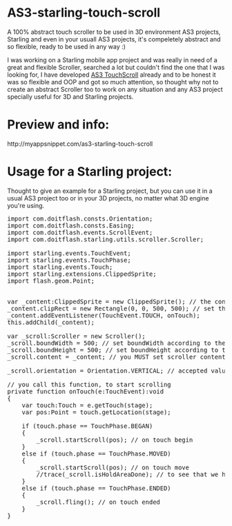AS3-starling-touch-scroll
=========================

A 100% abstract touch scroller to be used in 3D environment AS3 projects, Starling and even in your usuall AS3 projects, it's compeletely abstract and so flexible, ready to be used in any way :)

I was working on a Starling mobile app project and was really in need of a great and flexible Scroller, searched a lot but couldn't find the one that I was looking for, I have developed <a href="http://myappsnippet.com/touchscroll">AS3 TouchScroll</a> already and to be honest it was so flexible and OOP and got so much attention, so thought why not to create an abstract Scroller too to work on any situation and any AS3 project specially useful for 3D and Starling projects.

<h1>Preview and info:</h1> http://myappsnippet.com/as3-starling-touch-scroll

<h1>Usage for a Starling project:</h1>

Thought to give an example for a Starling project, but you can use it in a usual AS3 project too or in your 3D projects, no matter what 3D engine you're using.

<pre>
import com.doitflash.consts.Orientation;
import com.doitflash.consts.Easing;
import com.doitflash.events.ScrollEvent;
import com.doitflash.starling.utils.scroller.Scroller;

import starling.events.TouchEvent;
import starling.events.TouchPhase;
import starling.events.Touch;
import starling.extensions.ClippedSprite;
import flash.geom.Point;


var _content:ClippedSprite = new ClippedSprite(); // the content you want to scroll
_content.clipRect = new Rectangle(0, 0, 500, 500); // set the space that you want your content to be visible at, set its mask actually
_content.addEventListener(TouchEvent.TOUCH, onTouch);
this.addChild(_content);

var _scroll:Scroller = new Scroller();
_scroll.boundWidth = 500; // set boundWidth according to the mask width
_scroll.boundHeight = 500; // set boundHeight according to the mask height
_scroll.content = _content; // you MUST set scroller content before doing anything else

_scroll.orientation = Orientation.VERTICAL; // accepted values: Orientation.AUTO, Orientation.VERTICAL, Orientation.HORIZONTAL

// you call this function, to start scrolling
private function onTouch(e:TouchEvent):void
{
	var touch:Touch = e.getTouch(stage);
	var pos:Point = touch.getLocation(stage);
	
	if (touch.phase == TouchPhase.BEGAN)
	{
		_scroll.startScroll(pos); // on touch begin
	}
	else if (touch.phase == TouchPhase.MOVED)
	{
		_scroll.startScroll(pos); // on touch move
		//trace(_scroll.isHoldAreaDone); // to see that we have got out of the hold area or not
	}
	else if (touch.phase == TouchPhase.ENDED)
	{
		_scroll.fling(); // on touch ended
	}
}
</pre>